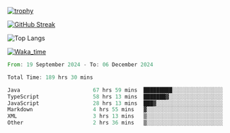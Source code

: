 <!--
**ren-joey/ren-joey** is a ✨ _special_ ✨ repository because its `README.md` (this file) appears on your GitHub profile.

Here are some ideas to get you started:

- 🔭 I’m currently working on ...
- 🌱 I’m currently learning ...
- 👯 I’m looking to collaborate on ...
- 🤔 I’m looking for help with ...
- 💬 Ask me about ...
- 📫 How to reach me: ...
- 😄 Pronouns: ...
- ⚡ Fun fact: ...
-->

[![trophy](https://github-profile-trophy.vercel.app/?username=ren-joey&theme=darkhub&column=5)](https://github.com/ren-joey)

[![GitHub Streak](https://streak-stats.demolab.com/?user=ren-joey&theme=dark)](https://github.com/ren-joey)

![Top Langs](https://github-readme-stats.vercel.app/api/top-langs?username=ren-joey&show_icons=true&layout=compact&locale=en&hide=html,CSS,scss,Pug,Twig&theme=dark)

[![Waka_time](https://github-readme-stats.vercel.app/api/wakatime?username=joeyren&theme=dark)](https://github.com/ren-joey)

<!--START_SECTION:waka-->

```rust
From: 19 September 2024 - To: 06 December 2024

Total Time: 189 hrs 30 mins

Java                       67 hrs 59 mins  █████████░░░░░░░░░░░░░░░░   35.39 %
TypeScript                 58 hrs 13 mins  ███████▓░░░░░░░░░░░░░░░░░   30.31 %
JavaScript                 28 hrs 13 mins  ███▓░░░░░░░░░░░░░░░░░░░░░   14.69 %
Markdown                   4 hrs 55 mins   ▓░░░░░░░░░░░░░░░░░░░░░░░░   02.57 %
XML                        3 hrs 13 mins   ▒░░░░░░░░░░░░░░░░░░░░░░░░   01.68 %
Other                      2 hrs 36 mins   ▒░░░░░░░░░░░░░░░░░░░░░░░░   01.36 %
```

<!--END_SECTION:waka-->
